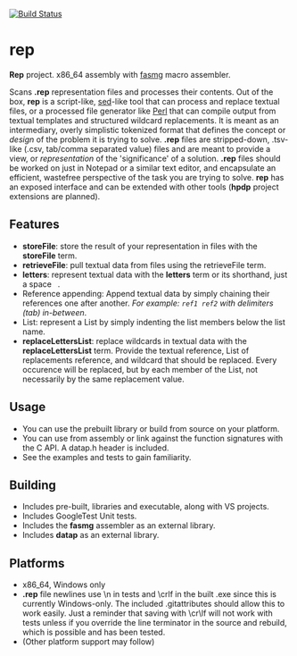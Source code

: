 [![Build Status](https://dev.azure.com/lewissall/hpdporg/_apis/build/status/hpdporg.datap?branchName=master)](https://dev.azure.com/lewissall/hpdporg/_build/latest?definitionId=2&branchName=master)

# rep #

**Rep** project. x86_64 assembly with [fasmg](http://flatassembler.net) macro assembler.

Scans **.rep** representation files and processes their contents. Out of the box, **rep** is a script-like, [sed](https://linux.die.net/man/1/sed)-like tool that can process and replace textual files, or a processed file generator like [Perl](https://www.perl.org/) that can compile output from textual templates and structured wildcard replacements. It is meant as an intermediary, overly simplistic tokenized format that defines the concept or *design* of the problem it is trying to solve. **.rep** files are stripped-down, .tsv-like (.csv, tab/comma separated value) files and are meant to provide a view, or *representation* of the 'significance' of a solution. **.rep** files should be worked on just in Notepad or a similar text editor, and encapsulate an efficient, wastefree perspective of the task you are trying to solve. **rep** has an exposed interface and can be extended with other tools (**hpdp** project extensions are planned). 

## Features ##
* **storeFile**: store the result of your representation in files with the **storeFile** term.
* **retrieveFile**: pull textual data from files using the retrieveFile term.
* **letters**: represent textual data with the **letters** term or its shorthand, just a space ` `. 
* Reference appending: Append textual data by simply chaining their references one after another. *For example: `ref1 ref2` with delimiters (tab) in-between*.
* List: represent a List by simply indenting the list members below the list name.
* **replaceLettersList**: replace wildcards in textual data with the **replaceLettersList** term. Provide the textual reference, List of replacements reference, and wildcard that should be replaced. Every occurence will be replaced, but by each member of the List, not necessarily by the same replacement value.

## Usage ##
* You can use the prebuilt library or build from source on your platform.
* You can use from assembly or link against the function signatures with the C API. A datap.h header is included.
* See the examples and tests to gain familiarity.

## Building ##
* Includes pre-built, libraries and executable, along with VS projects.
* Includes GoogleTest Unit tests.
* Includes the **fasmg** assembler as an external library.
* Includes **datap** as an external library.

## Platforms ##
* x86_64, Windows only
* **.rep** file newlines use \n in tests and \crlf in the built .exe since this is currently Windows-only. The included .gitattributes should allow this to work easily. Just a reminder that saving with \cr\lf will not work with tests unless if you override the line terminator in the source and rebuild, which is possible and has been tested.
* (Other platform support may follow)
